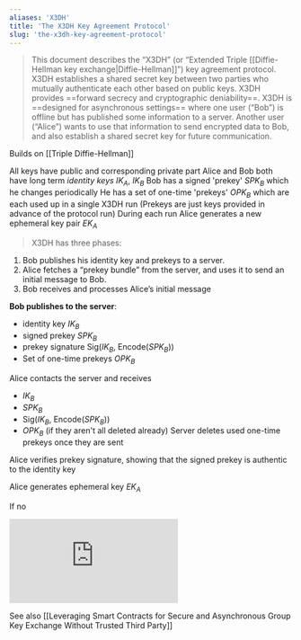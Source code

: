 ```yaml
---
aliases: 'X3DH'
title: 'The X3DH Key Agreement Protocol'
slug: 'the-x3dh-key-agreement-protocol'
---
```


> This document describes the “X3DH” (or “Extended Triple [[Diffie-Hellman key exchange|Diffie-Hellman]]”) key agreement protocol. X3DH establishes a shared secret key between two parties who mutually authenticate each other based on public keys. X3DH provides ==forward secrecy and cryptographic deniability==. X3DH is ==designed for asynchronous settings== where one user (“Bob”) is offline but has published some information to a server. Another user (“Alice”) wants to use that information to send encrypted data to Bob, and also establish a shared secret key for future communication.

Builds on [[Triple Diffie-Hellman]]

All keys have public and corresponding private part
Alice and Bob both have long term *identity keys* $IK_A$, $IK_B$ 
Bob has a signed 'prekey' $SPK_B$ which he changes periodically
He has a set of one-time 'prekeys' $OPK_B$ which are each used up in a single X3DH run
(Prekeys are just keys provided in advance of the protocol run)
During each run Alice generates a new ephemeral key pair $EK_A$ 

> X3DH has three phases: 
1. Bob publishes his identity key and prekeys to a server. 
2. Alice fetches a “prekey bundle” from the server, and uses it to send an initial message to Bob. 
3. Bob receives and processes Alice’s initial message

**Bob publishes to the server**:
- identity key $IK_B$
- signed prekey $SPK_B$
- prekey signature Sig($IK_B$, Encode($SPK_B$))
- Set of one-time prekeys $OPK_B$

Alice contacts the server and receives
- $IK_B$
- $SPK_B$
- Sig($IK_B$, Encode($SPK_B$))
- $OPK_B$ (if they aren't all deleted already)
Server deletes used one-time prekeys once they are sent

Alice verifies prekey signature, showing that the signed prekey is authentic to the identity key

Alice generates ephemeral key $EK_A$

If no 


![](https://static.meri.garden/f48c68c359ae9fd431519ea5564f45f0.pdf)

See also [[Leveraging Smart Contracts for Secure and Asynchronous Group Key Exchange Without Trusted Third Party]]